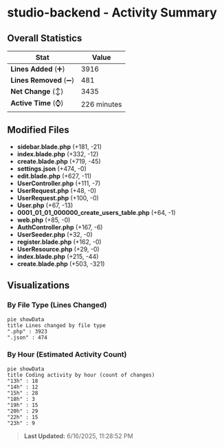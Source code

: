 # studio-backend - Activity Summary 

## Overall Statistics

| Stat                   | Value                                                             |
| ---------------------- | ----------------------------------------------------------------- |
| **Lines Added** (➕)   | 3916                                          |
| **Lines Removed** (➖) | 481                                        |
| **Net Change** (↕)    | 3435                |
| **Active Time** (⌚)   | 226 minutes |


## Modified Files
- **sidebar.blade.php** (+181, -21)
- **index.blade.php** (+332, -12)
- **create.blade.php** (+719, -45)
- **settings.json** (+474, -0)
- **edit.blade.php** (+627, -11)
- **UserController.php** (+111, -7)
- **UserRequest.php** (+48, -0)
- **UserRequest.php** (+100, -0)
- **User.php** (+67, -13)
- **0001_01_01_000000_create_users_table.php** (+64, -1)
- **web.php** (+85, -0)
- **AuthController.php** (+167, -6)
- **UserSeeder.php** (+32, -0)
- **register.blade.php** (+162, -0)
- **UserResource.php** (+29, -0)
- **index.blade.php** (+215, -44)
- **create.blade.php** (+503, -321)

## Visualizations

### By File Type (Lines Changed)

```mermaid
pie showData
title Lines changed by file type
".php" : 3923
".json" : 474
```

### By Hour (Estimated Activity Count)

```mermaid
pie showData
title Coding activity by hour (count of changes)
"13h" : 18
"14h" : 12
"15h" : 28
"18h" : 3
"19h" : 15
"20h" : 29
"22h" : 15
"23h" : 9
```


> **Last Updated:** 6/16/2025, 11:28:52 PM